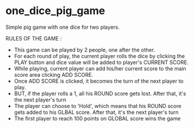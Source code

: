# one_dice_pig_game
Simple pig game with one dice for two players.



RULES OF THE GAME :

- This game can be played by 2 people, one after the other.
- For each round of play, the current player rolls the dice by clicking the PLAY button and dice value will be added to player's CURRENT SCORE.
- While playing, current player can add his/her current score to the main score area clicking ADD SCORE.
- Once ADD SCORE  is clicked, it becomes the turn of the next player to play.
- BUT, if the player rolls a 1, all his ROUND score gets lost. After that, it's the next player's turn
- The player can choose to 'Hold', which means that his ROUND score gets added to his GLBAL score. After that, it's the next player's turn
- The first player to reach 100 points on GLOBAL score wins the game
